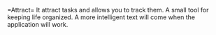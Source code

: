 =Attract=
It attract tasks and allows you to track them. A small tool for keeping life organized. A more intelligent text will come when the application will work.